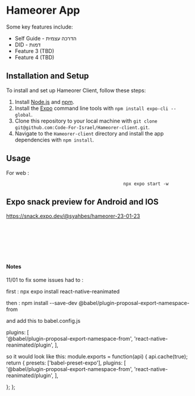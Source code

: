 # Hameorer App

Some key features include:
- Self Guide - הדרכה עצמית
- DID - דמות
- Feature 3 (TBD)
- Feature 4 (TBD)

## Installation and Setup

To install and set up Hameorer Client, follow these steps:

1. Install [Node.js](https://nodejs.org) and [npm](https://www.npmjs.com/).
2. Install the [Expo](https://expo.dev/) command line tools with `npm install expo-cli --global`.
3. Clone this repository to your local machine with `git clone git@github.com:Code-For-Israel/Hameorer-client.git`.
4. Navigate to the `Hameorer-client` directory and install the app dependencies with `npm install`.

## Usage
For web :



                                                npx expo start -w


## Expo snack preview for Android and IOS
https://snack.expo.dev/@syahbes/hameorer-23-01-23






</br>
</br>
</br>
</br>
</br>

#### Notes

11/01
to fix some issues had to :

first :
npx expo install react-native-reanimated

then :
npm install --save-dev @babel/plugin-proposal-export-namespace-from

and add this to babel.config.js

plugins: [    
  '@babel/plugin-proposal-export-namespace-from',
  'react-native-reanimated/plugin',
],

so it would look like this:
module.exports = function(api) {
  api.cache(true);
  return {
    presets: ['babel-preset-expo'],
    plugins: [    
      '@babel/plugin-proposal-export-namespace-from',
      'react-native-reanimated/plugin',
    ],
    
  };
};
